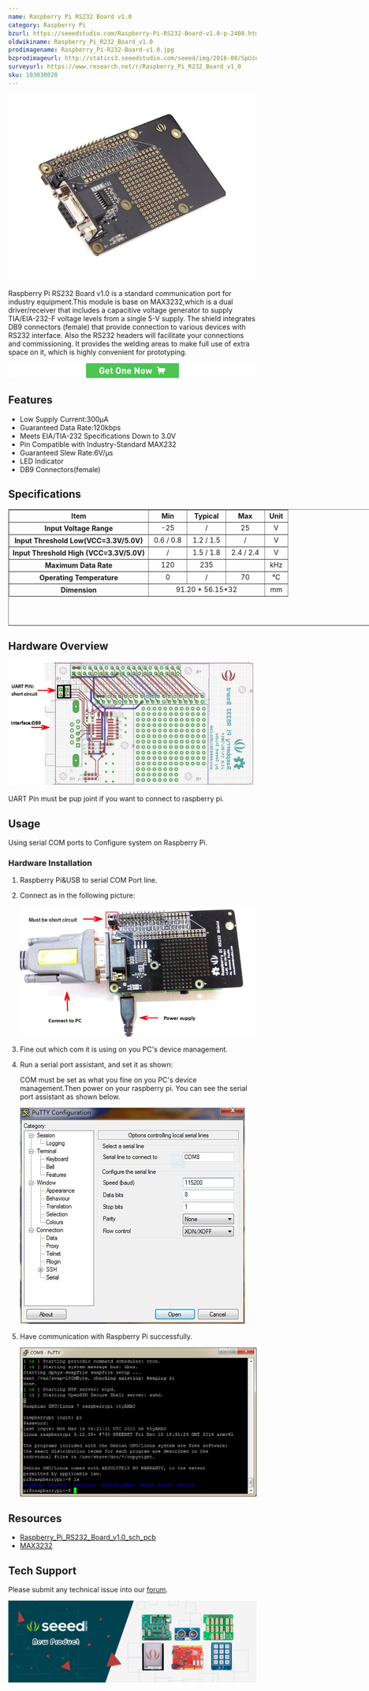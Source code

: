 ```yaml
---
name: Raspberry Pi RS232 Board v1.0
category: Raspberry Pi
bzurl: https://seeedstudio.com/Raspberry-Pi-RS232-Board-v1.0-p-2408.html
oldwikiname: Raspberry_Pi_R232_Board_v1.0
prodimagename: Raspberry_Pi-R232-Board-v1.0.jpg
bzprodimageurl: http://statics3.seeedstudio.com/seeed/img/2016-08/SpUze3JXjsgK1XzFCoMPaSfr.jpg
surveyurl: https://www.research.net/r/Raspberry_Pi_R232_Board_v1_0
sku: 103030028
---
```


![](https://raw.githubusercontent.com/SeeedDocument/Raspberry_Pi_R232_Board_v1.0/master/img/Raspberry_Pi-R232-Board-v1.0.jpg)

Raspberry Pi RS232 Board v1.0 is a standard communication port for industry equipment.This module is base on MAX3232,which is a dual driver/receiver that includes a capacitive voltage generator to supply TIA/EIA-232-F voltage levels from a single 5-V supply. The shield integrates DB9 connectors (female) that provide connection to various devices with RS232 interface. Also the RS232 headers will facilitate your connections and commissioning. It provides the welding areas to make full use of extra space on it, which is highly convenient for prototyping.

[![](https://raw.githubusercontent.com/SeeedDocument/common/master/Get_One_Now_Banner.png)](http://www.seeedstudio.com/Raspberry-Pi-RS232-Board-v1.0-p-2408.html)

Features
--------

-   Low Supply Current:300μA
-   Guaranteed Data Rate:120kbps
-   Meets EIA/TIA-232 Specifications Down to 3.0V
-   Pin Compatible with Industry-Standard MAX232
-   Guaranteed Slew Rate:6V/μs
-   LED Indicator
-   DB9 Connectors(female)

Specifications
-------------

<table border="1" cellspacing="0" style="width: 800px; height: 236px" width="800">
<tr>
<th align="center" scope="col" style="width: 50%"> Item
</th>
<th align="center" scope="col"> Min
</th>
<th align="center" scope="col"> Typical
</th>
<th align="center" scope="col"> Max
</th>
<th align="center" scope="col"> Unit
</th></tr>
<tr>
<th scope="row"> Input Voltage Range
</th>
<td align="center"> -25
</td>
<td align="center"> /
</td>
<td align="center"> 25
</td>
<td align="center"> V
</td></tr>
<tr>
<th scope="row"> Input Threshold Low(VCC=3.3V/5.0V)
</th>
<td align="center"> 0.6 / 0.8
</td>
<td align="center"> 1.2 / 1.5
</td>
<td align="center"> /
</td>
<td align="center"> V
</td></tr>
<tr>
<th scope="row"> Input Threshold High (VCC=3.3V/5.0V)
</th>
<td align="center"> /
</td>
<td align="center"> 1.5 / 1.8
</td>
<td align="center"> 2.4 / 2.4
</td>
<td align="center"> V
</td></tr>
<tr>
<th scope="row"> Maximum Data Rate
</th>
<td align="center"> 120
</td>
<td align="center"> 235
</td>
<td align="center">
</td>
<td align="center"> kHz
</td></tr>
<tr>
<th scope="row"> Operating Temperature
</th>
<td align="center"> 0
</td>
<td align="center"> /
</td>
<td align="center"> 70
</td>
<td align="center"> ℃
</td></tr>
<tr>
<th scope="row"> Dimension
</th>
<td align="center" colspan="3"> 91.20 * 56.15*32
</td>
<td align="center"> mm
</td></tr></table>


Hardware Overview
------------------

![](https://raw.githubusercontent.com/SeeedDocument/Raspberry_Pi_R232_Board_v1.0/master/img/Raspberry_Pi_RS232_Board_v1.0_p2.jpg)

UART Pin must be pup joint if you want to connect to raspberry pi.

Usage
-----

Using serial COM ports to Configure system on Raspberry Pi.

### Hardware Installation

1. Raspberry Pi&USB to serial COM Port line.

2. Connect as in the following picture:

    ![](https://raw.githubusercontent.com/SeeedDocument/Raspberry_Pi_R232_Board_v1.0/master/img/Raspberry_Pi_RS232_Board_v1.0_p5.jpg)

3. Fine out which com it is using on you PC's device management.
4. Run a serial port assistant, and set it as shown:

    COM must be set as what you fine on you PC's device management.Then power on your raspberry pi. You can see the serial port assistant as shown below.

    ![](https://raw.githubusercontent.com/SeeedDocument/Raspberry_Pi_R232_Board_v1.0/master/img/Raspberry_Pi_RS232_Board_v1.0_p6.jpg)

5. Have communication with Raspberry Pi successfully.

    ![](https://raw.githubusercontent.com/SeeedDocument/Raspberry_Pi_R232_Board_v1.0/master/img/Raspberry_Pi_RS232_Board_v1.0_p4.jpg)

Resources
--------

- [Raspberry\_Pi\_RS232\_Board\_v1.0\_sch\_pcb](https://raw.githubusercontent.com/SeeedDocument/Raspberry_Pi_R232_Board_v1.0/master/res/Raspberry_Pi_RS232_Board_v1.0_sch_pcb.zip)
- [MAX3232](https://raw.githubusercontent.com/SeeedDocument/Raspberry_Pi_R232_Board_v1.0/master/res/MAX3232.pdf)


<!-- This Markdown file was created from http://www.seeedstudio.com/wiki/Raspberry_Pi_R232_Board_v1.0 -->

## Tech Support
Please submit any technical issue into our [forum](http://forum.seeedstudio.com/). <br /><p style="text-align:center"><a href="https://www.seeedstudio.com/act-4.html?utm_source=wiki&utm_medium=wikibanner&utm_campaign=newproducts" target="_blank"><img src="https://github.com/SeeedDocument/Wiki_Banner/raw/master/new_product.jpg" /></a></p>